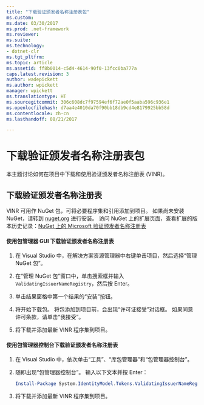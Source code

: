 ```yaml
---
title: "下载验证颁发者名称注册表包"
ms.custom: 
ms.date: 03/30/2017
ms.prod: .net-framework
ms.reviewer: 
ms.suite: 
ms.technology:
- dotnet-clr
ms.tgt_pltfrm: 
ms.topic: article
ms.assetid: ff8b0014-c5d4-4614-90f0-13fcc0ba777a
caps.latest.revision: 3
author: wadepickett
ms.author: wpickett
manager: wpickett
ms.translationtype: HT
ms.sourcegitcommit: 306c608dc7f97594ef6f72ae0f5aaba596c936e1
ms.openlocfilehash: d7aa4e4010da70f90bb18db9cd4e8179925bb58d
ms.contentlocale: zh-cn
ms.lasthandoff: 08/21/2017

---
```

# <a name="downloading-the-validating-issuer-name-registry-package"></a>下载验证颁发者名称注册表包
本主题讨论如何在项目中下载和使用验证颁发者名称注册表 (VINR)。  
  
## <a name="downloading-the-validating-issuer-name-registry"></a>下载验证颁发者名称注册表  
 VINR 可用作 NuGet 包，可将必要程序集和引用添加到项目。 如果尚未安装 NuGet，请转到 [nuget.org](http://nuget.org) 进行安装。 访问 NuGet 上的扩展页面，查看扩展的版本历史记录：[NuGet 上的 Microsoft 验证颁发者名称注册表](https://nuget.org/packages/System.IdentityModel.Tokens.ValidatingIssuerNameRegistry/)  
  
#### <a name="downloading-the-validating-issuer-name-registry-by-using-the-package-manager-gui"></a>使用包管理器 GUI 下载验证颁发者名称注册表  
  
1.  在 Visual Studio 中，在解决方案资源管理器中右键单击项目，然后选择“管理 NuGet 包”。  
  
2.  在“管理 NuGet 包”窗口中，单击搜索框并输入 `ValidatingIssuerNameRegistry`，然后按 Enter。  
  
3.  单击结果窗格中第一个结果的“安装”按钮。  
  
4.  将开始下载包。 将包添加到项目前，会出现“许可证接受”对话框。 如果同意许可条款，请单击“我接受”。  
  
5.  将下载并添加最新 VINR 程序集到项目。  
  
#### <a name="downloading-the-validating-issuer-name-registry-by-using-the-package-manager-console"></a>使用包管理器控制台下载验证颁发者名称注册表  
  
1.  在 Visual Studio 中，依次单击“工具”、“库包管理器”和“包管理器控制台”。  
  
2.  随即出现“包管理器控制台”。 输入以下文本并按 Enter：  
  
    ```powershell  
    Install-Package System.IdentityModel.Tokens.ValidatingIssuerNameRegistry  
    ```  
  
3.  将下载并添加最新 VINR 程序集到项目。

